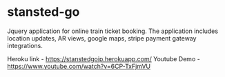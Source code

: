 # stansted-go
Jquery application for online train ticket booking. The application includes location updates, AR views, google maps, stripe payment gateway integrations.

Heroku link - https://stanstedgoip.herokuapp.com/
Youtube Demo - https://www.youtube.com/watch?v=6CP-TxFjmVU
